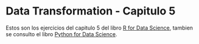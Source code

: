 # Data Transformation - Capitulo 5

Estos son los ejercicios del capitulo 5 del libro [R for Data Science](https://r4ds.had.co.nz/transform.html), tambien se consulto el libro [Python for Data Science](https://byuidatascience.github.io/python4ds/transform.html#introduction-2).
